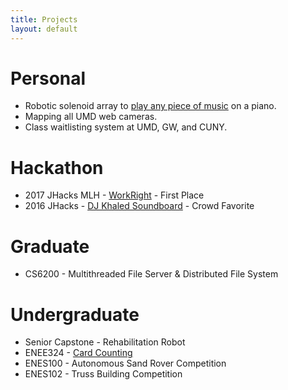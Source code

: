 ```yaml
---
title: Projects
layout: default
---
```


# Personal
- Robotic solenoid array to [play any piece of music](solenoise/) on a piano.
- Mapping all UMD web cameras.
- Class waitlisting system at UMD, GW, and CUNY.

# Hackathon
- 2017 JHacks MLH - [WorkRight](https://umdsbs.wordpress.com/2017/02/20/maryland-hillel-hosts-second-annual-shabbat-friendly-jhacks/) - First Place
- 2016 JHacks - [DJ Khaled Soundboard](jhacks2016/) - Crowd Favorite

# Graduate
- CS6200 - Multithreaded File Server & Distributed File System

# Undergraduate
- Senior Capstone - Rehabilitation Robot
- ENEE324 - [Card Counting](https://github.com/relspas/Card-Counting-Simulator)
- ENES100 - Autonomous Sand Rover Competition
- ENES102 - Truss Building Competition